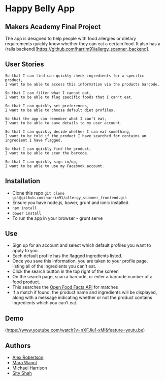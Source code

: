 # Happy Belly App

Makers Academy Final Project
----------------------------
The app is designed to help people with food allergies or dietary requirements quickly know whether they can eat a certain food.
It also has a (rails backend)[https://github.com/harrim91/allergy_scanner_backend].

User Stories
------------
```
So that I can find can quickly check ingredients for a specific product,
I want to be able to access this information via the products barcode.

So that I can filter what I cannot eat,
I want to be able to flag specific foods that I can't eat.

So that I can quickly set preferences,
I want to be able to choose default diet profiles.

So that the app can remember what I can't eat,
I want to be able to save details to my user account.

So that I can quickly decide whether I can eat something,
I want to be told if the product I have searched for contains an ingredient I have flagged.

So that I can quickly find the product,
I want to be able to scan the barcode.

So that I can quickly sign in/up,
I want to be able to use my Facebook account.

```

Installation
-------
- Clone this repo `git clone git@github.com:harrim91/allergy_scanner_frontend.git`
- Ensure you have node.js, bower, grunt and ionic installed.
- `npm install`
- `bower install`
- To run the app in your browser - grunt serve

Use
-------
- Sign up for an account and select which default profiles you want to apply to you.
- Each default profile has the flagged ingredients listed.
- Once you save this information, you are taken to your profile page, listing all of the ingredients you can't eat.
- Click the search button in the top right of the screen
- On the search page, scan a barcode, or enter a barcode number of a food product.
- This searches the [Open Food Facts API](http://world.openfoodfacts.org/data) for matches
- If a match if found, the product name and ingredients will be displayed, along with a message indicating whether or not the product contains ingredients which you can't eat.

Demo
------
(https://www.youtube.com/watch?v=nXFJiu1-xMI&feature=youtu.be)

Authors
-------
- [Alex Robertson](https://github.com/OMGDuke)
- [Mara Wanot](https://github.com/GeekG1rl)
- [Michael Harrison](https://github.com/harrim91)
- [Sity Shah](https://github.com/sitypop)
